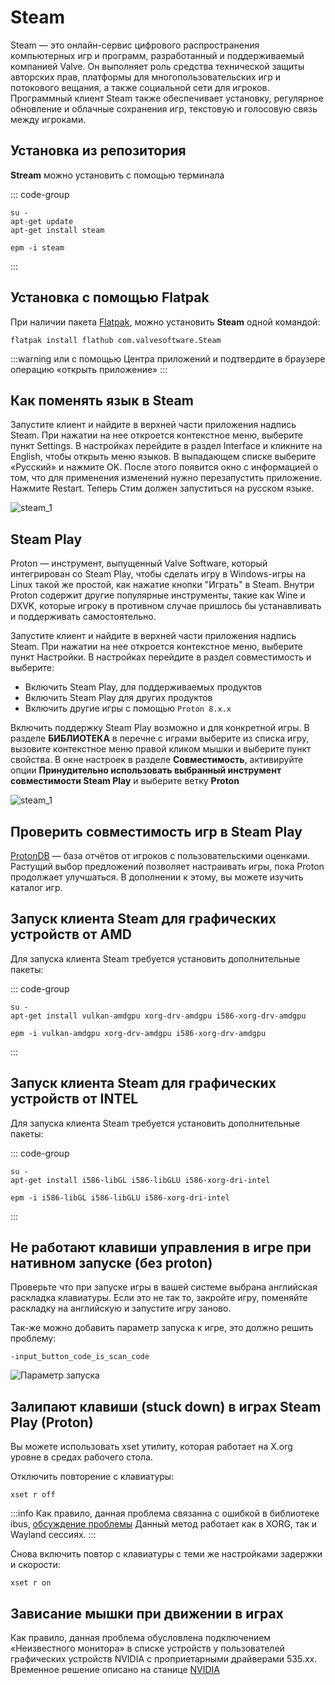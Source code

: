# Steam

Steam — это онлайн-сервис цифрового распространения компьютерных игр и программ, разработанный и поддерживаемый компанией Valve. Он выполняет роль средства технической защиты авторских прав, платформы для многопользовательских игр и потокового вещания, а также социальной сети для игроков. Программный клиент Steam также обеспечивает установку, регулярное обновление и облачные сохранения игр, текстовую и голосовую связь между игроками.

## Установка из репозитория

**Stream** можно установить с помощью терминала

::: code-group

```shell[apt-get]
su -
apt-get update
apt-get install steam
```
```shell[epm]
epm -i steam
```
:::

## Установка c помощью Flatpak <Badge type="danger" text="Неофициальная сборка" />

При наличии пакета [Flatpak](/flatpak), можно установить **Steam** одной командой:

```shell
flatpak install flathub com.valvesoftware.Steam
```

:::warning или
с помощью Центра приложений [<Badge type="warning" text="установить Steam" />](appstream://com.valvesoftware.Steam) и подтвердите в браузере операцию «открыть приложение»
::: 

## Как поменять язык в Steam

Запустите клиент и найдите в верхней части приложения надпись Steam. При нажатии на нее откроется контекстное меню, выберите пункт Settings. В настройках перейдите в раздел Interface и кликните на English, чтобы открыть меню языков. В выпадающем списке выберите «Русский» и нажмите OK. После этого появится окно с информацией о том, что для применения изменений нужно перезапустить приложение. Нажмите Restart. Теперь Стим должен запуститься на русском языке.

![steam_1](/steam/steam_1.gif)

## Steam Play

Proton — инструмент, выпущенный Valve Software, который интегрирован со Steam Play, чтобы сделать игру в Windows-игры на Linux такой же простой, как нажатие кнопки "Играть" в Steam. Внутри Proton содержит другие популярные инструменты, такие как Wine и DXVK, которые игроку в противном случае пришлось бы устанавливать и поддерживать самостоятельно.

Запустите клиент и найдите в верхней части приложения надпись Steam. При нажатии на нее откроется контекстное меню, выберите пункт Настройки. В настройках перейдите в раздел совместимость и выберите:

* Включить Steam Play, для поддерживаемых продуктов
* Включить Steam Play для других продуктов 
* Включить другие игры с помощью `Proton 8.x.x`

Включить поддержку Steam Play возможно и для конкретной игры. В разделе **БИБЛИОТЕКА** в перечне с играми выберите из списка игру, вызовите контекстное меню правой кликом мышки и выберите пункт свойства. В окне настроек в разделе **Совместимость**, активируйте опции **Принудительно использовать выбранный инструмент совместимости Steam Play** и выберите ветку **Proton**   

![steam_1](/steam/steam_2.gif)

## Проверить совместимость игр в Steam Play

[ProtonDB](https://www.protondb.com/) — база отчётов от игроков с пользовательскими оценками. Растущий выбор предложений позволяет настраивать игры, пока Proton продолжает улучшаться. В дополнении к этому, вы можете изучить каталог игр.

## Запуск клиента Steam для графических устройств от AMD

Для запуска клиента Steam требуется установить дополнительные пакеты:

::: code-group

```shell[apt-get]
su -
apt-get install vulkan-amdgpu xorg-drv-amdgpu i586-xorg-drv-amdgpu
```
```shell[epm]
epm -i vulkan-amdgpu xorg-drv-amdgpu i586-xorg-drv-amdgpu
```
:::

## Запуск клиента Steam для графических устройств от INTEL

Для запуска клиента Steam требуется установить дополнительные пакеты:

::: code-group

```shell[apt-get]
su -
apt-get install i586-libGL i586-libGLU i586-xorg-dri-intel
```
```shell[epm]
epm -i i586-libGL i586-libGLU i586-xorg-dri-intel
```
:::

## Не работают клавиши управления в игре при нативном запуске (без proton)

Проверьте что при запуске игры в вашей системе выбрана английская раскладка клавиатуры. Если это не так то, закройте игру, поменяйте раскладку на английскую и запустите игру заново.

Так-же можно добавить параметр запуска к игре, это должно решить проблему:
```shell
-input_button_code_is_scan_code
```

![Параметр запуска](/steam/steam_3.png)

## Залипают клавиши (stuck down) в играх Steam Play (Proton)

Вы можете использовать xset утилиту, которая работает на X.org уровне в средах рабочего стола. 

Отключить повторение с клавиатуры:

```shell
xset r off
```
:::info
Как правило, данная проблема связанна с ошибкой в библиотеке ibus, [обсуждение проблемы](https://github.com/ibus/ibus/issues/2485])
Данный метод работает как в XORG, так и Wayland сессиях.
:::

Снова включить повтор с клавиатуры с теми же настройками задержки и скорости:

```shell
xset r on
```

## Зависание мышки при движении в играх 

Как правило, данная проблема обусловлена подключением «Неизвестного монитора» в списке устройств у пользователей графических устройств NVIDIA c проприетарными драйверами 535.xx. Временное решение описано на станице [NVIDIA](/nvidia#«неизвестныи-монитор»-в-настроиках-дисплеев-в-сессии-wayland)
